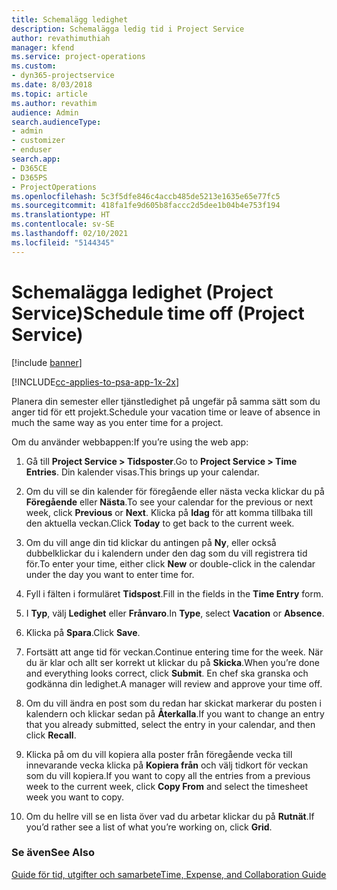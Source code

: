 ```yaml
---
title: Schemalägg ledighet
description: Schemalägga ledig tid i Project Service
author: revathimuthiah
manager: kfend
ms.service: project-operations
ms.custom:
- dyn365-projectservice
ms.date: 8/03/2018
ms.topic: article
ms.author: revathim
audience: Admin
search.audienceType:
- admin
- customizer
- enduser
search.app:
- D365CE
- D365PS
- ProjectOperations
ms.openlocfilehash: 5c3f5dfe846c4accb485de5213e1635e65e77fc5
ms.sourcegitcommit: 418fa1fe9d605b8faccc2d5dee1b04b4e753f194
ms.translationtype: HT
ms.contentlocale: sv-SE
ms.lasthandoff: 02/10/2021
ms.locfileid: "5144345"
---
```

# <a name="schedule-time-off-project-service"></a><span data-ttu-id="b67e7-103">Schemalägga ledighet (Project Service)</span><span class="sxs-lookup"><span data-stu-id="b67e7-103">Schedule time off (Project Service)</span></span>

[!include [banner](../includes/psa-now-project-operations.md)]

[!INCLUDE[cc-applies-to-psa-app-1x-2x](../includes/cc-applies-to-psa-app-1x-2x.md)]

<span data-ttu-id="b67e7-104">Planera din semester eller tjänstledighet på ungefär på samma sätt som du anger tid för ett projekt.</span><span class="sxs-lookup"><span data-stu-id="b67e7-104">Schedule your vacation time or leave of absence in much the same way as you enter time for a project.</span></span>  
  
 <span data-ttu-id="b67e7-105">Om du använder webbappen:</span><span class="sxs-lookup"><span data-stu-id="b67e7-105">If you’re using the web app:</span></span>  
  
1.  <span data-ttu-id="b67e7-106">Gå till **Project Service > Tidsposter**.</span><span class="sxs-lookup"><span data-stu-id="b67e7-106">Go to **Project Service > Time Entries**.</span></span> <span data-ttu-id="b67e7-107">Din kalender visas.</span><span class="sxs-lookup"><span data-stu-id="b67e7-107">This brings up your calendar.</span></span>  
  
2.  <span data-ttu-id="b67e7-108">Om du vill se din kalender för föregående eller nästa vecka klickar du på **Föregående** eller **Nästa**.</span><span class="sxs-lookup"><span data-stu-id="b67e7-108">To see your calendar for the previous or next week, click **Previous** or **Next**.</span></span> <span data-ttu-id="b67e7-109">Klicka på **Idag** för att komma tillbaka till den aktuella veckan.</span><span class="sxs-lookup"><span data-stu-id="b67e7-109">Click **Today** to get back to the current week.</span></span>  
  
3.  <span data-ttu-id="b67e7-110">Om du vill ange din tid klickar du antingen på **Ny**, eller också dubbelklickar du i kalendern under den dag som du vill registrera tid för.</span><span class="sxs-lookup"><span data-stu-id="b67e7-110">To enter your time, either click **New** or double-click in the calendar under the day you want to enter time for.</span></span>  
  
4.  <span data-ttu-id="b67e7-111">Fyll i fälten i formuläret **Tidspost**.</span><span class="sxs-lookup"><span data-stu-id="b67e7-111">Fill in the fields in the **Time Entry** form.</span></span>  
  
5.  <span data-ttu-id="b67e7-112">I **Typ**, välj **Ledighet** eller **Frånvaro**.</span><span class="sxs-lookup"><span data-stu-id="b67e7-112">In **Type**, select **Vacation** or **Absence**.</span></span>  
  
6.  <span data-ttu-id="b67e7-113">Klicka på **Spara**.</span><span class="sxs-lookup"><span data-stu-id="b67e7-113">Click **Save**.</span></span>  
  
7.  <span data-ttu-id="b67e7-114">Fortsätt att ange tid för veckan.</span><span class="sxs-lookup"><span data-stu-id="b67e7-114">Continue entering time for the week.</span></span> <span data-ttu-id="b67e7-115">När du är klar och allt ser korrekt ut klickar du på **Skicka**.</span><span class="sxs-lookup"><span data-stu-id="b67e7-115">When you’re done and everything looks correct, click **Submit**.</span></span> <span data-ttu-id="b67e7-116">En chef ska granska och godkänna din ledighet.</span><span class="sxs-lookup"><span data-stu-id="b67e7-116">A manager will review and approve your time off.</span></span>  
  
8.  <span data-ttu-id="b67e7-117">Om du vill ändra en post som du redan har skickat markerar du posten i kalendern och klickar sedan på **Återkalla**.</span><span class="sxs-lookup"><span data-stu-id="b67e7-117">If you want to change an entry that you already submitted, select the entry in your calendar, and then click **Recall**.</span></span>  
  
9. <span data-ttu-id="b67e7-118">Klicka på om du vill kopiera alla poster från föregående vecka till innevarande vecka klicka på **Kopiera från** och välj tidkort för veckan som du vill kopiera.</span><span class="sxs-lookup"><span data-stu-id="b67e7-118">If you want to copy all the entries from a previous week to the current week, click **Copy From** and select the timesheet week you want to copy.</span></span>  
  
10. <span data-ttu-id="b67e7-119">Om du hellre vill se en lista över vad du arbetar klickar du på **Rutnät**.</span><span class="sxs-lookup"><span data-stu-id="b67e7-119">If you’d rather see a list of what you’re working on, click **Grid**.</span></span>  
  
### <a name="see-also"></a><span data-ttu-id="b67e7-120">Se även</span><span class="sxs-lookup"><span data-stu-id="b67e7-120">See Also</span></span>  
 [<span data-ttu-id="b67e7-121">Guide för tid, utgifter och samarbete</span><span class="sxs-lookup"><span data-stu-id="b67e7-121">Time, Expense, and Collaboration Guide</span></span>](../psa/time-expense-collaboration-guide.md)
